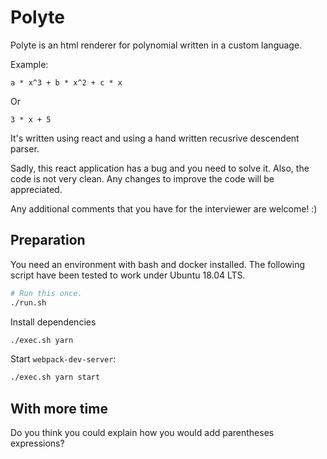 # Polyte

Polyte is an html renderer for polynomial written in a custom
language.

Example:

```
a * x^3 + b * x^2 + c * x
```

Or

```
3 * x + 5
```

It's written using react and using a hand written recusrive
descendent parser.

Sadly, this react application has a bug and you need to solve it.
Also, the code is not very clean. Any changes to improve the code
will be appreciated.

Any additional comments that you have for the interviewer are welcome! :)

## Preparation

You need an environment with bash and docker installed.
The following script have been tested to work under Ubuntu 18.04 LTS.

```bash
# Run this once.
./run.sh
```

Install dependencies

```bash
./exec.sh yarn
```

Start `webpack-dev-server`:

```bash
./exec.sh yarn start
```

## With more time

Do you think you could explain how you would add parentheses expressions?